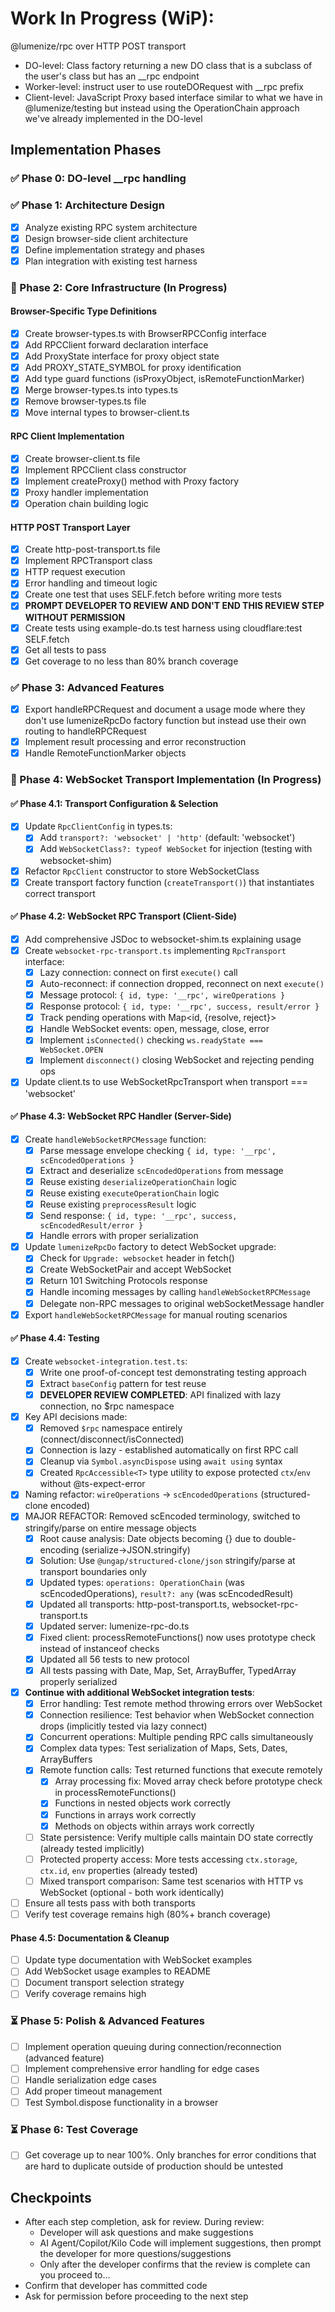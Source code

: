 # Work In Progress (WiP): 

@lumenize/rpc over HTTP POST transport

- DO-level: Class factory returning a new DO class that is a subclass of the user's class but has an __rpc endpoint
- Worker-level: instruct user to use routeDORequest with __rpc prefix
- Client-level: JavaScript Proxy based interface similar to what we have in @lumenize/testing but instead using the OperationChain approach we've already implemented in the DO-level

## Implementation Phases

### ✅ Phase 0: DO-level __rpc handling

### ✅ Phase 1: Architecture Design
- [x] Analyze existing RPC system architecture
- [x] Design browser-side client architecture  
- [x] Define implementation strategy and phases
- [x] Plan integration with existing test harness

### 🚧 Phase 2: Core Infrastructure (In Progress)

#### Browser-Specific Type Definitions
- [x] Create browser-types.ts with BrowserRPCConfig interface
- [x] Add RPCClient forward declaration interface
- [x] Add ProxyState interface for proxy object state
- [x] Add PROXY_STATE_SYMBOL for proxy identification
- [x] Add type guard functions (isProxyObject, isRemoteFunctionMarker)
- [x] Merge browser-types.ts into types.ts
- [x] Remove browser-types.ts file
- [x] Move internal types to browser-client.ts

#### RPC Client Implementation
- [x] Create browser-client.ts file
- [x] Implement RPCClient class constructor
- [x] Implement createProxy() method with Proxy factory
- [x] Proxy handler implementation
- [x] Operation chain building logic

#### HTTP POST Transport Layer
- [x] Create http-post-transport.ts file
- [x] Implement RPCTransport class
- [x] HTTP request execution
- [x] Error handling and timeout logic
- [x] Create one test that uses SELF.fetch before writing more tests
- [x] **PROMPT DEVELOPER TO REVIEW AND DON'T END THIS REVIEW STEP WITHOUT PERMISSION**
- [x] Create tests using example-do.ts test harness using cloudflare:test SELF.fetch 
- [x] Get all tests to pass
- [x] Get coverage to no less than 80% branch coverage

### ✅ Phase 3: Advanced Features  
- [x] Export handleRPCRequest and document a usage mode where they don't use lumenizeRpcDo factory function but instead use their own routing to handleRPCRequest
- [x] Implement result processing and error reconstruction
- [x] Handle RemoteFunctionMarker objects

### 🚧 Phase 4: WebSocket Transport Implementation (In Progress)

#### ✅ Phase 4.1: Transport Configuration & Selection
- [x] Update `RpcClientConfig` in types.ts:
  - [x] Add `transport?: 'websocket' | 'http'` (default: 'websocket')
  - [x] Add `WebSocketClass?: typeof WebSocket` for injection (testing with websocket-shim)
- [x] Refactor `RpcClient` constructor to store WebSocketClass
- [x] Create transport factory function (`createTransport()`) that instantiates correct transport

#### ✅ Phase 4.2: WebSocket RPC Transport (Client-Side)
- [x] Add comprehensive JSDoc to websocket-shim.ts explaining usage
- [x] Create `websocket-rpc-transport.ts` implementing `RpcTransport` interface:
  - [x] Lazy connection: connect on first `execute()` call
  - [x] Auto-reconnect: if connection dropped, reconnect on next `execute()`
  - [x] Message protocol: `{ id, type: '__rpc', wireOperations }`
  - [x] Response protocol: `{ id, type: '__rpc', success, result/error }`
  - [x] Track pending operations with Map<id, {resolve, reject}>
  - [x] Handle WebSocket events: open, message, close, error
  - [x] Implement `isConnected()` checking `ws.readyState === WebSocket.OPEN`
  - [x] Implement `disconnect()` closing WebSocket and rejecting pending ops
- [x] Update client.ts to use WebSocketRpcTransport when transport === 'websocket'

#### ✅ Phase 4.3: WebSocket RPC Handler (Server-Side)
- [x] Create `handleWebSocketRPCMessage` function:
  - [x] Parse message envelope checking `{ id, type: '__rpc', scEncodedOperations }`
  - [x] Extract and deserialize `scEncodedOperations` from message
  - [x] Reuse existing `deserializeOperationChain` logic
  - [x] Reuse existing `executeOperationChain` logic
  - [x] Reuse existing `preprocessResult` logic
  - [x] Send response: `{ id, type: '__rpc', success, scEncodedResult/error }`
  - [x] Handle errors with proper serialization
- [x] Update `lumenizeRpcDo` factory to detect WebSocket upgrade:
  - [x] Check for `Upgrade: websocket` header in fetch()
  - [x] Create WebSocketPair and accept WebSocket
  - [x] Return 101 Switching Protocols response
  - [x] Handle incoming messages by calling `handleWebSocketRPCMessage`
  - [x] Delegate non-RPC messages to original webSocketMessage handler
- [x] Export `handleWebSocketRPCMessage` for manual routing scenarios

#### ✅ Phase 4.4: Testing
- [x] Create `websocket-integration.test.ts`:
  - [x] Write one proof-of-concept test demonstrating testing approach
  - [x] Extract `baseConfig` pattern for test reuse
  - [x] **DEVELOPER REVIEW COMPLETED**: API finalized with lazy connection, no $rpc namespace
- [x] Key API decisions made:
  - [x] Removed `$rpc` namespace entirely (connect/disconnect/isConnected)
  - [x] Connection is lazy - established automatically on first RPC call
  - [x] Cleanup via `Symbol.asyncDispose` using `await using` syntax
  - [x] Created `RpcAccessible<T>` type utility to expose protected `ctx`/`env` without @ts-expect-error
- [x] Naming refactor: `wireOperations` → `scEncodedOperations` (structured-clone encoded)
- [x] MAJOR REFACTOR: Removed scEncoded terminology, switched to stringify/parse on entire message objects
  - [x] Root cause analysis: Date objects becoming {} due to double-encoding (serialize→JSON.stringify)
  - [x] Solution: Use `@ungap/structured-clone/json` stringify/parse at transport boundaries only
  - [x] Updated types: `operations: OperationChain` (was scEncodedOperations), `result?: any` (was scEncodedResult)
  - [x] Updated all transports: http-post-transport.ts, websocket-rpc-transport.ts
  - [x] Updated server: lumenize-rpc-do.ts
  - [x] Fixed client: processRemoteFunctions() now uses prototype check instead of instanceof checks
  - [x] Updated all 56 tests to new protocol
  - [x] All tests passing with Date, Map, Set, ArrayBuffer, TypedArray properly serialized
- [x] **Continue with additional WebSocket integration tests**:
  - [x] Error handling: Test remote method throwing errors over WebSocket
  - [x] Connection resilience: Test behavior when WebSocket connection drops (implicitly tested via lazy connect)
  - [x] Concurrent operations: Multiple pending RPC calls simultaneously
  - [x] Complex data types: Test serialization of Maps, Sets, Dates, ArrayBuffers
  - [x] Remote function calls: Test returned functions that execute remotely
    - [x] Array processing fix: Moved array check before prototype check in processRemoteFunctions()
    - [x] Functions in nested objects work correctly
    - [x] Functions in arrays work correctly
    - [x] Methods on objects within arrays work correctly
  - [ ] State persistence: Verify multiple calls maintain DO state correctly (already tested implicitly)
  - [ ] Protected property access: More tests accessing `ctx.storage`, `ctx.id`, `env` properties (already tested)
  - [ ] Mixed transport comparison: Same test scenarios with HTTP vs WebSocket (optional - both work identically)
- [ ] Ensure all tests pass with both transports
- [ ] Verify test coverage remains high (80%+ branch coverage)

#### Phase 4.5: Documentation & Cleanup
- [ ] Update type documentation with WebSocket examples
- [ ] Add WebSocket usage examples to README
- [ ] Document transport selection strategy
- [ ] Verify coverage remains high

### ⏳ Phase 5: Polish & Advanced Features
- [ ] Implement operation queuing during connection/reconnection (advanced feature)
- [ ] Implement comprehensive error handling for edge cases
- [ ] Handle serialization edge cases
- [ ] Add proper timeout management
- [ ] Test Symbol.dispose functionality in a browser

### ⏳ Phase 6: Test Coverage
- [ ] Get coverage up to near 100%. Only branches for error conditions that are hard to duplicate outside of production should be untested

## Checkpoints
- After each step completion, ask for review. During review:
  - Developer will ask questions and make suggestions
  - AI Agent/Copilot/Kilo Code will implement suggestions, then prompt the developer for more questions/suggestions
  - Only after the developer confirms that the review is complete can you proceed to...
- Confirm that developer has committed code
- Ask for permission before proceeding to the next step
